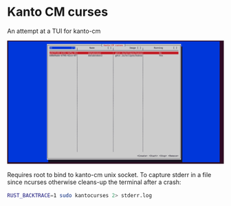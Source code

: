 # Kanto CM curses

An attempt at a TUI for kanto-cm

![Screenshot](/misc/kantocmcursesss.png)

Requires root to bind to kanto-cm unix socket. To capture stderr in a file since ncurses otherwise cleans-up the terminal after a crash:
```bash
RUST_BACKTRACE=1 sudo kantocurses 2> stderr.log
```
